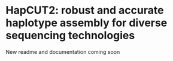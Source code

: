 HapCUT2: robust and accurate haplotype assembly for diverse sequencing technologies
======

New readme and documentation coming soon

